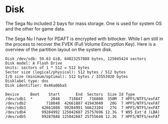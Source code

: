 # Disk

The Sega Nu included 2 bays for mass storage. One is used for system OS and the other for game data.

The Sega Nu I have for PDAFT is encrypted with bitlocker. While I am still in the process to recover the FVEK (Full Volume Encryption Key). Here is a overview of the partition layout on the system disk.

```
Disk /dev/sdb: 59.63 GiB, 64023257088 bytes, 125045424 sectors
Disk model: A Flash Drive
Units: sectors of 1 * 512 = 512 bytes
Sector size (logical/physical): 512 bytes / 512 bytes
I/O size (minimum/optimal): 512 bytes / 33553920 bytes
Disklabel type: dos
Disk identifier: 0x46a06ba5

Device     Boot    Start       End  Sectors  Size Id Type
/dev/sdb1  *        2048    718847   716800  350M  7 HPFS/NTFS/exFAT
/dev/sdb2         718848  42661887 41943040   20G  7 HPFS/NTFS/exFAT
/dev/sdb3       42661888  99284991 56623104   27G  7 HPFS/NTFS/exFAT
/dev/sdb4       99284992 125042687 25757696 12.3G  f W95 Ext'd (LBA)
/dev/sdb5       99287040 125042687 25755648 12.3G  7 HPFS/NTFS/exFAT

```
